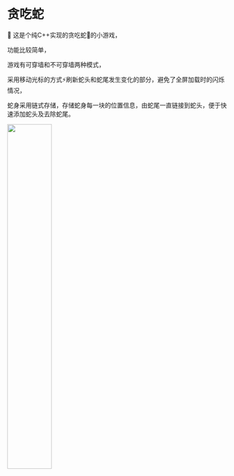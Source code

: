 # 贪吃蛇

:rocket: 这是个纯C++实现的​贪吃蛇:snake:的小游戏，

功能比较简单，

游戏有可穿墙和不可穿墙两种模式，

采用移动光标的方式:zap:刷新蛇头和蛇尾发生变化的部分，避免了全屏加载时的闪烁情况，

蛇身采用链式存储，存储蛇身每一块的位置信息，由蛇尾一直链接到蛇头，便于快速添加蛇头及去除蛇尾。

<img src="https://img-blog.csdnimg.cn/80b5a2aecfce45a5895443c88953d525.png?" width="45%" style="float:left">
